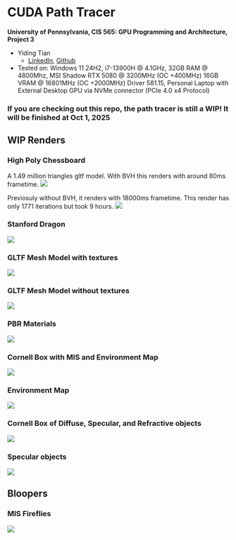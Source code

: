 CUDA Path Tracer
================

**University of Pennsylvania, CIS 565: GPU Programming and Architecture, Project 3**

* Yiding Tian
  *  [LinkedIn](https://linkedin.com/in/ytian1109), [Github](https://github.com/tonytgrt)
* Tested on: Windows 11 24H2, i7-13900H @ 4.1GHz, 32GB RAM @ 4800Mhz, MSI Shadow RTX 5080 @ 3200MHz (OC +400MHz) 16GB VRAM @ 16801MHz (OC +2000MHz) Driver 581.15, Personal Laptop with External Desktop GPU via NVMe connector (PCIe 4.0 x4 Protocol)

### If you are checking out this repo, the path tracer is still a WIP! It will be finished at Oct 1, 2025

## WIP Renders

### High Poly Chessboard
A 1.49 million triangles gltf model. With BVH this renders with around 80ms frametime.
![](/img/wip-10.png)

Previosuly without BVH, it renders with 18000ms frametime. This render has only 1771 iterations but took 9 hours.
![](/img/wip-9.png)

### Stanford Dragon
![](/img/wip-8.png)

### GLTF Mesh Model with textures
![](/img/wip-7.png)

### GLTF Mesh Model without textures
![](/img/wip-6.png)

### PBR Materials
![](/img/wip-5.png)

### Cornell Box with MIS and Environment Map
![](/img/wip-4.png)

### Environment Map
![](/img/wip-3.png)

### Cornell Box of Diffuse, Specular, and Refractive objects
![](/img/wip-2.png)

### Specular objects
![](/img/wip-1.png)

## Bloopers

### MIS Fireflies
![](/img/blooper-1.png)
